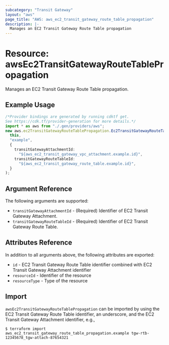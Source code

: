 ```yaml
---
subcategory: "Transit Gateway"
layout: "aws"
page_title: "AWS: aws_ec2_transit_gateway_route_table_propagation"
description: |-
  Manages an EC2 Transit Gateway Route Table propagation
---
```


# Resource: awsEc2TransitGatewayRouteTablePropagation

Manages an EC2 Transit Gateway Route Table propagation.

## Example Usage

```typescript
/*Provider bindings are generated by running cdktf get.
See https://cdk.tf/provider-generation for more details.*/
import * as aws from "./.gen/providers/aws";
new aws.ec2TransitGatewayRouteTablePropagation.Ec2TransitGatewayRouteTablePropagation(
  this,
  "example",
  {
    transitGatewayAttachmentId:
      "${aws_ec2_transit_gateway_vpc_attachment.example.id}",
    transitGatewayRouteTableId:
      "${aws_ec2_transit_gateway_route_table.example.id}",
  }
);

```

## Argument Reference

The following arguments are supported:

* `transitGatewayAttachmentId` - (Required) Identifier of EC2 Transit Gateway Attachment.
* `transitGatewayRouteTableId` - (Required) Identifier of EC2 Transit Gateway Route Table.

## Attributes Reference

In addition to all arguments above, the following attributes are exported:

* `id` - EC2 Transit Gateway Route Table identifier combined with EC2 Transit Gateway Attachment identifier
* `resourceId` - Identifier of the resource
* `resourceType` - Type of the resource

## Import

`awsEc2TransitGatewayRouteTablePropagation` can be imported by using the EC2 Transit Gateway Route Table identifier, an underscore, and the EC2 Transit Gateway Attachment identifier, e.g.,

```console
$ terraform import aws_ec2_transit_gateway_route_table_propagation.example tgw-rtb-12345678_tgw-attach-87654321
```
